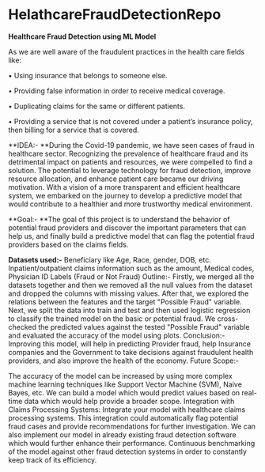 # HelathcareFraudDetectionRepo

**Healthcare Fraud Detection using ML Model**

As we are well aware of the fraudulent practices in the health care fields like:

• Using insurance that belongs to someone else.

• Providing false information in order to receive medical coverage.

• Duplicating claims for the same or different patients.

• Providing a service that is not covered under a patient’s insurance policy, then billing for a service that is covered.

**IDEA:- **During the Covid-19 pandemic, we have seen cases of fraud in healthcare sector. Recognizing the prevalence of healthcare fraud and its detrimental impact on patients and resources, we were compelled to find a solution. The potential to leverage technology for fraud detection, improve resource allocation, and enhance patient care became our driving motivation. With a vision of a more transparent and efficient healthcare system, we embarked on the journey to develop a predictive model that would contribute to a healthier and more trustworthy medical environment.

**Goal:- **The goal of this project is to understand the behavior of potential fraud providers and discover the important parameters that can help us, and finally build a predictive model that can flag the potential fraud providers based on the claims fields. 

**Datasets used:-**
Beneficiary like Age, Race, gender, DOB, etc.
Inpatient/outpatient claims information such as the amount, Medical codes, Physician ID
Labels (Fraud or Not Fraud) Outline:-
Firstly, we merged all the datasets together and then we removed all the null values from the dataset and dropped the columns with missing values. After that, we explored the relations between the features and the target "Possible Fraud" variable.
Next, we split the data into train and test and then used logistic regression to classify the trained model on the basic or potential fraud.
We cross-checked the predicted values against the tested "Possible Fraud" variable and evaluated the accuracy of the model using plots.
Conclusion:- Improving this model, will help in predicting Provider fraud, help Insurance companies and the Government to take decisions against fraudulent health providers, and also improve the health of the economy. Future Scope:-

The accuracy of the model can be increased by using more complex machine learning techniques like Support Vector Machine (SVM), Naive Bayes, etc.
We can build a model which would predict values based on real-time data which would help provide a broader scope.
Integration with Claims Processing Systems: Integrate your model with healthcare claims processing systems. This integration could automatically flag potential fraud cases and provide recommendations for further investigation.
We can also implement our model in already existing fraud detection software which would further enhance their performance.
Continuous benchmarking of the model against other fraud detection systems in order to constantly keep track of its efficiency.
